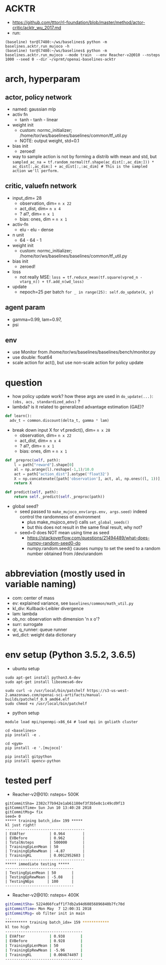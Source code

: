 # ACKTR

* https://github.com/tttor/rl-foundation/blob/master/method/actor-critic/acktr_wu_2017.md
* run:
```
(baseline) tor@l7480:~/ws/baselines$ python -m baselines.acktr.run_mujoco -h
(baseline) tor@l7480:~/ws/baselines$ python -m baselines.acktr.run_mujoco --mode train  --env Reacher-v2@010 --nsteps 1000 --seed 0 --dir ~/xprmt/openai-baselines-acktr
```

# arch, hyperparam
## actor, policy network
* named: gaussian mlp
* activ fn
  * tanh - tanh - linear
* weight init
  * custom: normc_initializer;
    /home/tor/ws/baselines/baselines/common/tf_util.py
  * NOTE: output weight, std=0.1
* bias init
  * zeroed!
* way to sample action is not by forming a distrib with mean and std, but
`sampled_ac_na = tf.random_normal(tf.shape(ac_dist[:,ac_dim:])) * ac_dist[:,ac_dim:] + ac_dist[:,:ac_dim] # This is the sampled action we'll perform.`

## critic, valuefn network
* input_dim= 28
  * observation, dim= `n x 22`
  * act_dist, dim= `n x 4`
  * ? al?, dim= `n x 1`
  * bias: ones, dim = `n x 1`
* activ-fn
  * elu - elu - dense
* n unit
  * 64 - 64 - 1
* weight init
  * custom: normc_initializer;
    /home/tor/ws/baselines/baselines/common/tf_util.py
* bias init
  * zeroed!
* loss
  * not really MSE:
  `loss = tf.reduce_mean(tf.square(vpred_n - vtarg_n)) + tf.add_n(wd_loss)`
* update
  * nepoch=25 per batch
  `for _ in range(25): self.do_update(X, y)`

## agent param
* gamma=0.99, lam=0.97,
* psi

## env
* use Monitor from /home/tor/ws/baselines/baselines/bench/monitor.py
* use double: float64
* scale action for act(), but use non-scale action for policy update
# question
* how policy update work?
  how these args are used in `do_update(...)`:
  `(obs, acs, standardized_advs)` ?
* lambda? is it related to generalized advantage estimation (GAE)?
```py
def learn():
  adv_t = common.discount(delta_t, gamma * lam)
```
* break down input X for vf.predict(), dim= `n x 28`
  * observation, dim= `n x 22`
  * act_dist, dim= `n x 4`
  * ? al?, dim= `n x 1`
  * bias: ones, dim = `n x 1`
```py
def _preproc(self, path):
    l = path["reward"].shape[0]
    al = np.arange(l).reshape(-1,1)/10.0
    act = path["action_dist"].astype('float32')
    X = np.concatenate([path['observation'], act, al, np.ones((l, 1))], axis=1)
    return X

def predict(self, path):
    return self._predict(self._preproc(path))
```
* global seed?
  * seed passed to `make_mujoco_env(args.env, args.seed)`
    indeed control the randomness of environment
    * plus make_mujoco_env() calls `set_global_seeds()`
    * but this does not result in the same final result, why not?
  * seed=0 does NOT mean using time as seed
    * https://stackoverflow.com/questions/21494489/what-does-numpy-random-seed0-do
    * numpy.random.seed() causes numpy to set the seed to a random number obtained from /dev/urandom

# abbreviation (mostly used in variable naming)
* com: center of mass
* ev: explained variance, see `baselines/common/math_util.py`
* kl_div: Kullback-Leibler divergence
* lam: lambda
* ob_no: observation with dimension 'n x o'?
* surr: surrogate
* qr, q_runner: queue runner
* wd_dict: weight data dictionary

# env setup (Python 3.5.2, 3.6.5)
* ubuntu setup
```
sudo apt-get install python3.6-dev
sudo apt-get install libosmesa6-dev

sudo curl -o /usr/local/bin/patchelf https://s3-us-west-2.amazonaws.com/openai-sci-artifacts/manual-builds/patchelf_0.9_amd64.elf
sudo chmod +x /usr/local/bin/patchelf
```

* python setup
```
module load mpi/openmpi-x86_64 # load mpi in goliath cluster

cd <baselines>
pip install -e .

cd <gym>
pip install -e '.[mujoco]'

pip install gitpython
pip install opencv-python
```

# tested perf
* Reacher-v2@010: nsteps= 500K
```
gitCommitSha= 2382c77b942e1ab61180ef3f3b5e8c1c49cd9f13
gitCommitTime= Sun Jun 10 13:40:28 2018
gitCommitMsg= fix
seed= 0
***** training batch_idx= 199 *****
kl just right!
------------------------------------
| EVAfter           | 0.964        |
| EVBefore          | 0.962        |
| TotalNsteps       | 500000       |
| TrainingEpLenMean | 50           |
| TrainingEpRewMean | -4.87        |
| TrainingKL        | 0.0012952603 |
------------------------------------
***** immediate testing *****
-------------------------------
| TestingEpLenMean | 50       |
| TestingEpRewMean | -5.08    |
| TestingNEps      | 100      |
-------------------------------
```

* Reacher-v2@010: nsteps= 400K
```sh
gitCommitSha= 5224d66fcaff1f7db2a94d60856896840b7fc70d
gitCommitTime= Mon May  7 12:00:31 2018
gitCommitMsg= ob filter init in main
...
********** training batch_idx= 159 ************
kl too high
-----------------------------------
| EVAfter           | 0.938       |
| EVBefore          | 0.928       |
| TrainingEpLenMean | 50          |
| TrainingEpRewMean | -5.96       |
| TrainingKL        | 0.004674497 |
-----------------------------------

```
